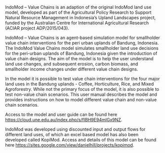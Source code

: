 IndoMod – Value Chains is an adaption of the original IndoMod land use model, developed as part of the Agricultural Policy Research to Support Natural Resource Management in Indonesia’s Upland Landscapes project, funded by the Australian Centre for International Agricultural Research (ACIAR project ADP/2015/043). 

IndoMod – Value Chains is an agent-based simulation model for smallholder value chain interventions for the peri urban uplands of Bandung, Indonesia. The IndoMod Value Chains model simulates smallholder land use decisions for the peri-urban uplands of Bandung, Indonesia given the introduction of value chain designs. The aim of the model is to help the user understand land use changes, and subsequent erosion, carbon biomass, and smallholder income changes under different value chain designs. 

In the model it is possible to test value chain interventions for the four major land uses in the Bandung uplands - Coffee, Horticulture, Rice, and Mixed Agroforestry. While not the primary focus of the model, it is also possible to test non-value chain scenarios. This user manual describes the model and provides instructions on how to model different value chain and non-value chain scenarios. 

Access to the model and user guide can be found here https://cloud.une.edu.au/index.php/s/fIBH9E94mIGx9NZ.  

IndoMod was developed using discounted input and output flows for different land uses, of which an excel based model has also been developed called KopiMod. Access and details of this model can be found here https://sites.google.com/view/danielhill/projects/kopimod. 
